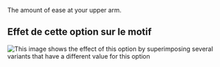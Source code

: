The amount of ease at your upper arm.

## Effet de cette option sur le motif

![This image shows the effect of this option by superimposing several variants that have a different value for this option](jaeger_bicepsease_sample.svg "Effect of this option on the pattern")
